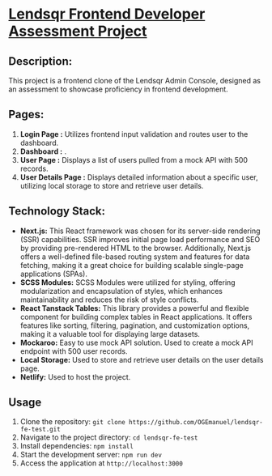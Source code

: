 # [Lendsqr Frontend Developer Assessment Project](https://uchenna-obiekwe-lendsqr-fe-test.netlify.app/)

## Description:

This project is a frontend clone of the Lendsqr Admin Console, designed as an assessment to showcase proficiency in frontend development.

## Pages:

1. **Login Page :** Utilizes frontend input validation and routes user to the dashboard.
2. **Dashboard :** .
3. **User Page :** Displays a list of users pulled from a mock API with 500 records.
4. **User Details Page :** Displays detailed information about a specific user, utilizing local storage to store and retrieve user details.

## Technology Stack:

- **Next.js:** This React framework was chosen for its server-side rendering (SSR) capabilities. SSR improves initial page load performance and SEO by providing pre-rendered HTML to the browser. Additionally, Next.js offers a well-defined file-based routing system and features for data fetching, making it a great choice for building scalable single-page applications (SPAs).
- **SCSS Modules:** SCSS Modules were utilized for styling, offering modularization and encapsulation of styles, which enhances maintainability and reduces the risk of style conflicts.
- **React Tanstack Tables:** This library provides a powerful and flexible component for building complex tables in React applications. It offers features like sorting, filtering, pagination, and customization options, making it a valuable tool for displaying large datasets.
- **Mockaroo:** Easy to use mock API solution. Used to create a mock API endpoint with 500 user records.
- **Local Storage:** Used to store and retrieve user details on the user details page.
- **Netlify:** Used to host the project.

## Usage

1. Clone the repository: `git clone https://github.com/OGEmanuel/lendsqr-fe-test.git`
2. Navigate to the project directory: `cd lendsqr-fe-test`
3. Install dependencies: `npm install`
4. Start the development server: `npm run dev`
5. Access the application at `http://localhost:3000`
